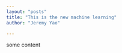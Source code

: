 ```yaml
---
layout: "posts"
title: "This is the new machine learning"
author: "Jeremy Yao"

---
```


some content
